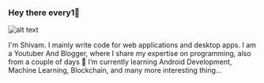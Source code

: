 ### Hey there every1👋

![alt text](https://github.com/ShivamHande/ShivamHande/blob/master/intro.png?raw=true)

 I'm Shivam. I mainly write code for web applications and desktop apps. I am a Youtuber And Blogger, where I share my expertise on programming, also from a couple of days 🌱 I’m currently learning Android Development, Machine Learning, Blockchain, and many more interesting thing...



<!--
**ShivamHande/ShivamHande** is a ✨ _special_ ✨ repository because its `README.md` (this file) appears on your GitHub profile.

Here are some ideas to get you started:

- 🔭 I’m currently working on ...
- 🌱 I’m currently learning ...
- 👯 I’m looking to collaborate on ...
- 🤔 I’m looking for help with ...
- 💬 Ask me about ...
- 📫 How to reach me: ...
- 😄 Pronouns: ...
- ⚡ Fun fact: ...
-->
